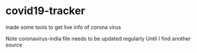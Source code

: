 # covid19-tracker
made some tools to get live info of corona virus

Note coronavirus-india file needs to be updated regularly 
Until I find another source
